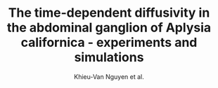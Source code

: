 ---
cat: ciel
subcat: neurophysics
bestof: false
author: Khieu-Van Nguyen et al.
title: The time-dependent diffusivity in the abdominal ganglion of Aplysia californica - experiments and simulations
journal: Biomedical Physics \& Engineering Express
year: 2019
type: article
url: https -//iopscience.iop.org/article/10.1088/2057-1976/ab301e
doi: 10.1088/2057-1976/ab301e
---